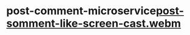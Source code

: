 # post-comment-microservice[post-somment-like-screen-cast.webm](https://github.com/spar-letta/post-comment-microservice/assets/73492803/39eed865-7037-4b61-a4a2-fe8d9a69dcd0)
